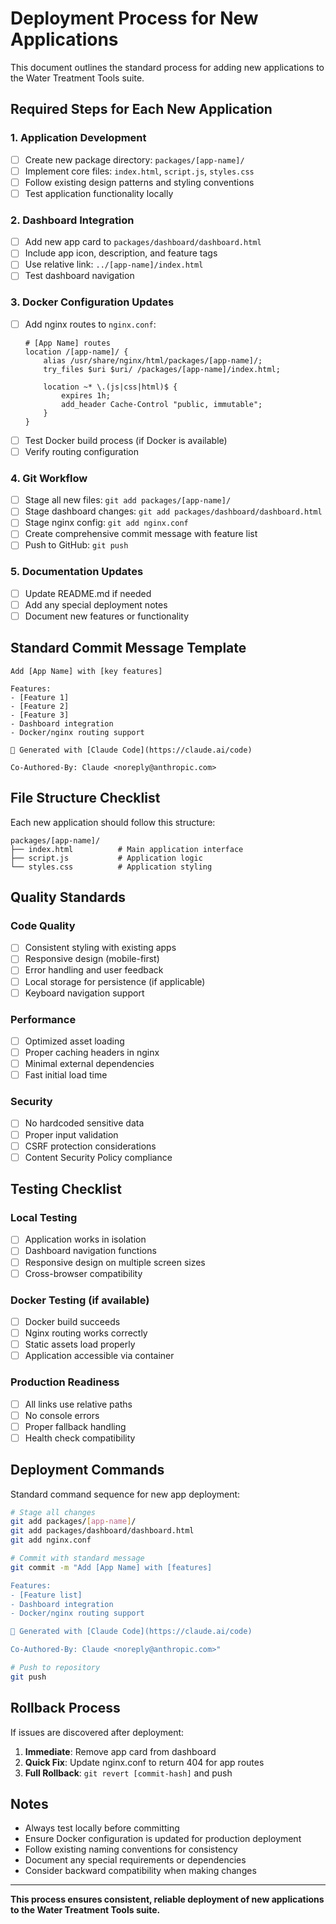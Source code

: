 # Deployment Process for New Applications

This document outlines the standard process for adding new applications to the Water Treatment Tools suite.

## Required Steps for Each New Application

### 1. Application Development
- [ ] Create new package directory: `packages/[app-name]/`
- [ ] Implement core files: `index.html`, `script.js`, `styles.css`
- [ ] Follow existing design patterns and styling conventions
- [ ] Test application functionality locally

### 2. Dashboard Integration
- [ ] Add new app card to `packages/dashboard/dashboard.html`
- [ ] Include app icon, description, and feature tags
- [ ] Use relative link: `../[app-name]/index.html`
- [ ] Test dashboard navigation

### 3. Docker Configuration Updates
- [ ] Add nginx routes to `nginx.conf`:
  ```nginx
  # [App Name] routes
  location /[app-name]/ {
      alias /usr/share/nginx/html/packages/[app-name]/;
      try_files $uri $uri/ /packages/[app-name]/index.html;
      
      location ~* \.(js|css|html)$ {
          expires 1h;
          add_header Cache-Control "public, immutable";
      }
  }
  ```
- [ ] Test Docker build process (if Docker is available)
- [ ] Verify routing configuration

### 4. Git Workflow
- [ ] Stage all new files: `git add packages/[app-name]/`
- [ ] Stage dashboard changes: `git add packages/dashboard/dashboard.html`
- [ ] Stage nginx config: `git add nginx.conf`
- [ ] Create comprehensive commit message with feature list
- [ ] Push to GitHub: `git push`

### 5. Documentation Updates
- [ ] Update README.md if needed
- [ ] Add any special deployment notes
- [ ] Document new features or functionality

## Standard Commit Message Template

```
Add [App Name] with [key features]

Features:
- [Feature 1]
- [Feature 2]
- [Feature 3]
- Dashboard integration
- Docker/nginx routing support

🤖 Generated with [Claude Code](https://claude.ai/code)

Co-Authored-By: Claude <noreply@anthropic.com>
```

## File Structure Checklist

Each new application should follow this structure:
```
packages/[app-name]/
├── index.html          # Main application interface
├── script.js           # Application logic
└── styles.css          # Application styling
```

## Quality Standards

### Code Quality
- [ ] Consistent styling with existing apps
- [ ] Responsive design (mobile-first)
- [ ] Error handling and user feedback
- [ ] Local storage for persistence (if applicable)
- [ ] Keyboard navigation support

### Performance
- [ ] Optimized asset loading
- [ ] Proper caching headers in nginx
- [ ] Minimal external dependencies
- [ ] Fast initial load time

### Security
- [ ] No hardcoded sensitive data
- [ ] Proper input validation
- [ ] CSRF protection considerations
- [ ] Content Security Policy compliance

## Testing Checklist

### Local Testing
- [ ] Application works in isolation
- [ ] Dashboard navigation functions
- [ ] Responsive design on multiple screen sizes
- [ ] Cross-browser compatibility

### Docker Testing (if available)
- [ ] Docker build succeeds
- [ ] Nginx routing works correctly
- [ ] Static assets load properly
- [ ] Application accessible via container

### Production Readiness
- [ ] All links use relative paths
- [ ] No console errors
- [ ] Proper fallback handling
- [ ] Health check compatibility

## Deployment Commands

Standard command sequence for new app deployment:

```bash
# Stage all changes
git add packages/[app-name]/
git add packages/dashboard/dashboard.html
git add nginx.conf

# Commit with standard message
git commit -m "Add [App Name] with [features]

Features:
- [Feature list]
- Dashboard integration  
- Docker/nginx routing support

🤖 Generated with [Claude Code](https://claude.ai/code)

Co-Authored-By: Claude <noreply@anthropic.com>"

# Push to repository
git push
```

## Rollback Process

If issues are discovered after deployment:

1. **Immediate**: Remove app card from dashboard
2. **Quick Fix**: Update nginx.conf to return 404 for app routes
3. **Full Rollback**: `git revert [commit-hash]` and push

## Notes

- Always test locally before committing
- Ensure Docker configuration is updated for production deployment
- Follow existing naming conventions for consistency
- Document any special requirements or dependencies
- Consider backward compatibility when making changes

---

**This process ensures consistent, reliable deployment of new applications to the Water Treatment Tools suite.**